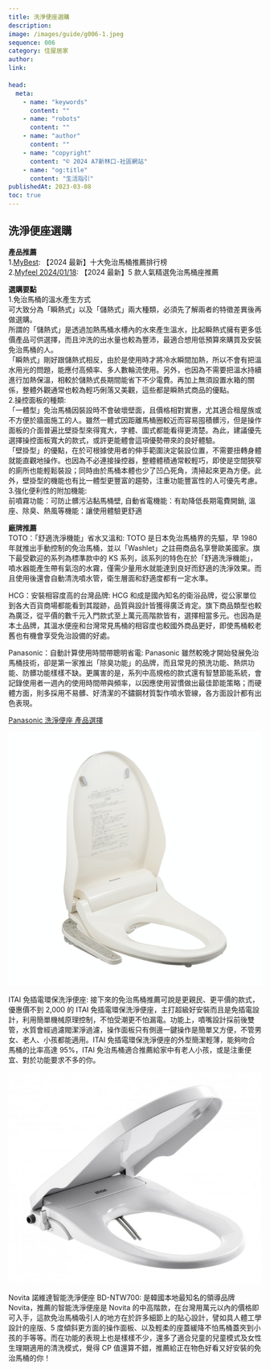 ```yaml
---
title: 洗淨便座選購
description:
image: /images/guide/g006-1.jpeg
sequence: 006
category: 住屋居家
author:
link:

head:
  meta:
    - name: "keywords"
      content: ""
    - name: "robots"
      content: ""
    - name: "author"
      content: ""
    - name: "copyright"
      content: "© 2024 A7新林口-社區網站"
    - name: "og:title"
      content: "生活指引"
publishedAt: 2023-03-08
toc: true
---
```


## 洗淨便座選購

**產品推薦**  
1.<a href="https://tw.my-best.com/114166">MyBest</a>: 【2024 最新】十大免治馬桶推薦排行榜  
2.<a href="https://www.myfeel-tw.com/media/electric-toilet-seat">Myfeel 2024/01/18</a>: 【2024 最新】5 款人氣精選免治馬桶座推薦

**選購要點**  
1.免治馬桶的溫水產生方式  
可大致分為「瞬熱式」以及「儲熱式」兩大種類，必須先了解兩者的特徵差異後再做選購。  
所謂的「儲熱式」是透過加熱馬桶水槽內的水來產生溫水，比起瞬熱式擁有更多低價產品可供選擇，而且沖洗的出水量也較為豐沛，最適合想用低預算來購買及安裝免治馬桶的人。  
「瞬熱式」剛好跟儲熱式相反，由於是使用時才將冷水瞬間加熱，所以不會有把溫水用光的問題，能應付高頻率、多人數輪流使用。另外，也因為不需要把溫水持續進行加熱保溫，相較於儲熱式長期間能省下不少電費。再加上無須設置水箱的關係，整體外觀通常也較為輕巧俐落又美觀，這些都是瞬熱式商品的優點。  
2.操控面板的種類:  
「一體型」免治馬桶因裝設時不會破壞壁面，且價格相對實惠，尤其適合租屋族或不方便於牆面施工的人。雖然一體式因距離馬桶圈較近而容易囤積髒污，但是操作面板的介面普遍比壁掛型來得寬大，字體、圖式都能看得更清楚。為此，建議優先選擇操控面板寬大的款式，或許更能體會這項優勢帶來的良好體驗。  
「壁掛型」的優點，在於可根據使用者的伸手範圍決定裝設位置，不需要扭轉身體就能直觀地操作。也因為不必連接操控器，整體體積通常較輕巧，即使是空間狹窄的廁所也能輕鬆裝設；同時由於馬桶本體也少了凹凸死角，清掃起來更為方便。此外，壁掛型的機能也有比一體型更豐富的趨勢，注重功能豐富性的人可優先考慮。  
3.強化便利性的附加機能:  
前噴霧功能：可防止髒污沾黏馬桶壁, 自動省電機能：有助降低長期電費開銷, 溫座、除臭、熱風等機能：讓使用體驗更舒適

**廠牌推薦**  
TOTO：「舒適洗淨機能」省水又溫和: TOTO 是日本免治馬桶界的先驅，早 1980 年就推出手動控制的免治馬桶，並以「Washlet」之註冊商品名享譽歐美國家。旗下最受歡迎的系列為標準款中的 KS 系列，該系列的特色在於「舒適洗淨機能」，噴水器能產生帶有氣泡的水霧，僅需少量用水就能達到良好而舒適的洗淨效果。而且使用後還會自動清洗噴水管，衛生層面和舒適度都有一定水準。

HCG：安裝相容度高的台灣品牌: HCG 和成是國內知名的衛浴品牌，從公家單位到各大百貨商場都能看到其蹤跡，品質與設計皆獲得廣泛肯定。旗下商品類型也較為廣泛，從平價的數千元入門款式至上萬元高階款皆有，選擇相當多元。也因為是本土品牌，其溫水便座和台灣常見馬桶的相容度也較國外商品更好，即使馬桶較老舊也有機會享受免治設備的好處。

Panasonic：自動計算使用時間帶聰明省電: Panasonic 雖然較晚才開始發展免治馬桶技術，卻是第一家推出「除臭功能」的品牌，而且常見的預洗功能、熱烘功能、防髒功能樣樣不缺。更厲害的是，系列中高規格的款式還有智慧節能系統，會記錄使用者一週內的使用時間帶與頻率，以因應使用習慣做出最佳節能策略；而硬體方面，則多採用不易髒、好清潔的不鏽鋼材質製作噴水管線，各方面設計都有出色表現。

<a href="https://www.panasonic.com/tw/consumer/health/toilet.html?browsing=params&sort=Featured&filter_100=100&filter_100_rangeName=5rC05rWB5by35byx5q615pW4&filter_100_rangeSelectedMin=0&filter_100_rangeValueMin=0&filter_100_rangeSelectedMax=5&filter_100_rangeValueMax=5&filter_200=200&filter_200_rangeName=5rSX5reo5L2N572u5q615pW4&filter_200_rangeSelectedMin=0&filter_200_rangeValueMin=0&filter_200_rangeSelectedMax=5&filter_200_rangeValueMax=5&facets=5rqr5rC05rSX5reo5L6_5bqn">Panasonic 洗淨便座 產品選擇</a>

![g006-1.jpeg](/images/guide/g006-1.jpeg)

ITAI 免插電環保洗淨便座: 接下來的免治馬桶推薦可說是更親民、更平價的款式，優惠價不到 2,000 的 ITAI 免插電環保洗淨便座，主打超級好安裝而且是免插電設計，利用簡單機械原理控制，不怕受潮更不怕漏電。功能上，噴嘴設計採前後雙管，水質會經過濾閥潔淨過濾，操作面板只有側邊一鍵操作是簡單又方便，不管男女、老人、小孩都能適用。ITAI 免插電環保洗淨便座的外型簡潔輕薄，能夠吻合馬桶的比率高達 95%，ITAI 免治馬桶適合推薦給家中有老人小孩，或是注重便宜、對於功能要求不多的你。

![g006-2.jpeg](/images/guide/g006-2.jpeg)

Novita 諾維達智能洗淨便座 BD-NTW700: 是韓國本地最知名的領導品牌 Novita，推薦的智能洗淨便座是 Novita 的中高階款，在台灣用萬元以內的價格即可入手，這款免治馬桶吸引人的地方在於許多細節上的貼心設計，譬如具人體工學設計的座版、5 度傾斜更方面的操作面板、以及輕柔的座蓋緩降不怕馬桶蓋夾到小孩的手等等。而在功能的表現上也是樣樣不少，還多了適合兒童的兒童模式及女性生理期適用的清洗模式，覺得 CP 值還算不錯，推薦給正在物色好看又好安裝的免治馬桶的你！
